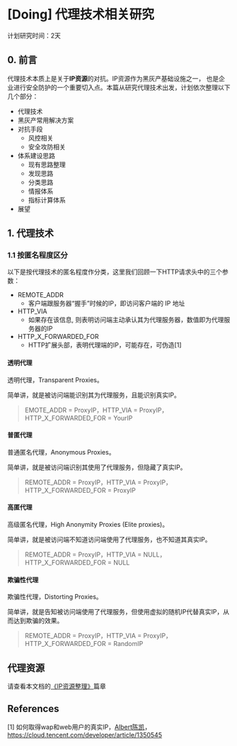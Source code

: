 # [Doing] 代理技术相关研究

计划研究时间：2天

## 0. 前言

代理技术本质上是关于**IP资源**的对抗。IP资源作为黑灰产基础设施之一， 也是企业进行安全防护的一个重要切入点。本篇从研究代理技术出发，计划依次整理以下几个部分：

-   代理技术
-   黑灰产常用解决方案
-   对抗手段
    -   风控相关
    -   安全攻防相关
-   体系建设思路
    -   现有思路整理
    -   发现思路
    -   分类思路
    -   情报体系
    -   指标计算体系
-   展望

## 1. 代理技术

### 1.1 按匿名程度区分

以下是按代理技术的匿名程度作分类，这里我们回顾一下HTTP请求头中的三个参数：

-   REMOTE_ADDR
    -   客户端跟服务器“握手”时候的IP，即访问客户端的 IP 地址
-   HTTP_VIA
    -   如果存在该信息, 则表明访问端主动承认其为代理服务器，数值即为代理服务器的IP
-   HTTP_X_FORWARDED_FOR
    -   HTTP扩展头部，表明代理端的IP，可能存在，可伪造[1]

#### 透明代理

透明代理，Transparent Proxies。

简单讲，就是被访问端能识别其为代理服务，且能识别真实IP。

>   EMOTE_ADDR = ProxyIP，HTTP_VIA = ProxyIP，HTTP_X_FORWARDED_FOR = YourIP

#### 普匿代理

普通匿名代理，Anonymous Proxies。

简单讲，就是被访问端识别其使用了代理服务，但隐藏了真实IP。

>   REMOTE_ADDR = ProxyIP，HTTP_VIA = ProxyIP，HTTP_X_FORWARDED_FOR = ProxyIP

#### 高匿代理

高级匿名代理，High Anonymity Proxies (Elite proxies)。

简单讲，就是被访问端不知道访问端使用了代理服务，也不知道其真实IP。

>   REMOTE_ADDR = ProxyIP，HTTP_VIA = NULL，HTTP_X_FORWARDED_FOR = NULL

#### 欺骗性代理

欺骗性代理，Distorting Proxies。

简单讲，就是告知被访问端使用了代理服务，但使用虚拟的随机IP代替真实IP，从而达到欺骗的效果。

>   REMOTE_ADDR = ProxyIP，HTTP_VIA = ProxyIP，HTTP_X_FORWARDED_FOR = RandomIP



## 代理资源

请查看本文档的[《IP资源整理》](https://y1ng.org/TheRoadOfSO/0x2_%E9%BB%91%E7%81%B0%E4%BA%A7%E5%AF%B9%E6%8A%97/%3E%3E%3E%20%E5%9F%BA%E7%A1%80%E8%AE%BE%E6%96%BD/0x3_IP%E8%B5%84%E6%BA%90%E6%95%B4%E7%90%86/)篇章



## References

\[1] 如何取得wap和web用户的真实IP，[Albert陈凯](https://cloud.tencent.com/developer/user/1558124)，https://cloud.tencent.com/developer/article/1350545